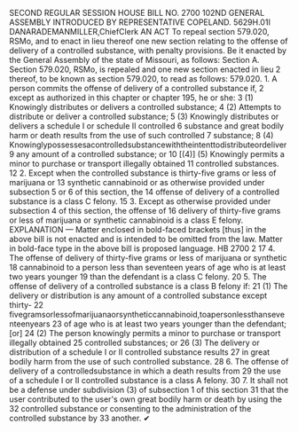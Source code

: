SECOND REGULAR SESSION
HOUSE BILL NO. 2700
102ND GENERAL ASSEMBLY
INTRODUCED BY REPRESENTATIVE COPELAND.
5629H.01I DANARADEMANMILLER,ChiefClerk
AN ACT
To repeal section 579.020, RSMo, and to enact in lieu thereof one new section relating to the
offense of delivery of a controlled substance, with penalty provisions.
Be it enacted by the General Assembly of the state of Missouri, as follows:
Section A. Section 579.020, RSMo, is repealed and one new section enacted in lieu
2 thereof, to be known as section 579.020, to read as follows:
579.020. 1. A person commits the offense of delivery of a controlled substance if,
2 except as authorized in this chapter or chapter 195, he or she:
3 (1) Knowingly distributes or delivers a controlled substance;
4 (2) Attempts to distribute or deliver a controlled substance;
5 (3) Knowingly distributes or delivers a schedule I or schedule II controlled
6 substance and great bodily harm or death results from the use of such controlled
7 substance;
8 (4) Knowinglypossessesacontrolledsubstancewiththeintenttodistributeordeliver
9 any amount of a controlled substance; or
10 [(4)] (5) Knowingly permits a minor to purchase or transport illegally obtained
11 controlled substances.
12 2. Except when the controlled substance is thirty-five grams or less of marijuana or
13 synthetic cannabinoid or as otherwise provided under subsection 5 or 6 of this section, the
14 offense of delivery of a controlled substance is a class C felony.
15 3. Except as otherwise provided under subsection 4 of this section, the offense of
16 delivery of thirty-five grams or less of marijuana or synthetic cannabinoid is a class E felony.
EXPLANATION — Matter enclosed in bold-faced brackets [thus] in the above bill is not enacted and is
intended to be omitted from the law. Matter in bold-face type in the above bill is proposed language.
HB 2700 2
17 4. The offense of delivery of thirty-five grams or less of marijuana or synthetic
18 cannabinoid to a person less than seventeen years of age who is at least two years younger
19 than the defendant is a class C felony.
20 5. The offense of delivery of a controlled substance is a class B felony if:
21 (1) The delivery or distribution is any amount of a controlled substance except thirty-
22 fivegramsorlessofmarijuanaorsyntheticcannabinoid,toapersonlessthanseventeenyears
23 of age who is at least two years younger than the defendant; [or]
24 (2) The person knowingly permits a minor to purchase or transport illegally obtained
25 controlled substances; or
26 (3) The delivery or distribution of a schedule I or II controlled substance results
27 in great bodily harm from the use of such controlled substance.
28 6. The offense of delivery of a controlledsubstance in which a death results from
29 the use of a schedule I or II controlled substance is a class A felony.
30 7. It shall not be a defense under subdivision (3) of subsection 1 of this section
31 that the user contributed to the user's own great bodily harm or death by using the
32 controlled substance or consenting to the administration of the controlled substance by
33 another.
✔